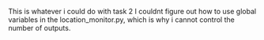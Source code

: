 This is whatever i could do with task 2
I couldnt figure out how to use global variables in the location_monitor.py, which is why i cannot control the number of outputs.
